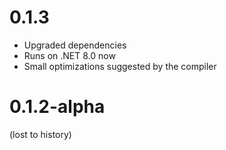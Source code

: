 # 0.1.3

- Upgraded dependencies
- Runs on .NET 8.0 now
- Small optimizations suggested by the compiler

# 0.1.2-alpha

(lost to history)